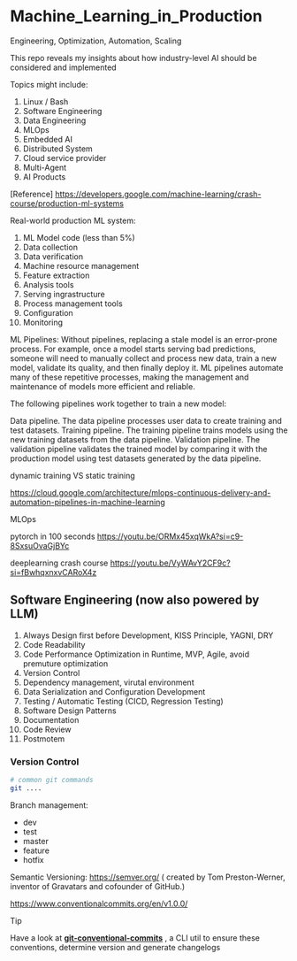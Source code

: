 # Machine_Learning_in_Production
Engineering, Optimization, Automation, Scaling

This repo reveals my insights about how industry-level AI should be considered and implemented

Topics might include: 
1. Linux / Bash
2. Software Engineering
3. Data Engineering
4. MLOps
5. Embedded AI
6. Distributed System
7. Cloud service provider
8. Multi-Agent
9. AI Products

[Reference] https://developers.google.com/machine-learning/crash-course/production-ml-systems

Real-world production ML system:
1. ML Model code (less than 5%)
2. Data collection
3. Data verification
4. Machine resource management
5. Feature extraction
6. Analysis tools
7. Serving ingrastructure
8. Process management tools
9. Configuration
10. Monitoring


ML Pipelines: 
Without pipelines, replacing a stale model is an error-prone process. For example, once a model starts serving bad predictions, someone will need to manually collect and process new data, train a new model, validate its quality, and then finally deploy it. ML pipelines automate many of these repetitive processes, making the management and maintenance of models more efficient and reliable.

The following pipelines work together to train a new model:

Data pipeline. The data pipeline processes user data to create training and test datasets.
Training pipeline. The training pipeline trains models using the new training datasets from the data pipeline.
Validation pipeline. The validation pipeline validates the trained model by comparing it with the production model using test datasets generated by the data pipeline.

dynamic training VS static training


https://cloud.google.com/architecture/mlops-continuous-delivery-and-automation-pipelines-in-machine-learning

MLOps


pytorch in 100 seconds
https://youtu.be/ORMx45xqWkA?si=c9-8SxsuOvaGjBYc

deeplearning crash course
https://youtu.be/VyWAvY2CF9c?si=fBwhqxnxvCARoX4z


## Software Engineering (now also powered by LLM)
1. Always Design first before Development, KISS Principle, YAGNI, DRY 
2. Code Readability
3. Code Performance Optimization in Runtime, MVP, Agile, avoid premuture optimization
5. Version Control
6. Dependency management, virutal environment 
7. Data Serialization and Configuration Development
8. Testing / Automatic Testing (CICD, Regression Testing)
9. Software Design Patterns
10. Documentation
11. Code Review
12. Postmotem


### Version Control
```bash
# common git commands
git ....


```
Branch management: 

- dev
- test
- master
- feature
- hotfix

Semantic Versioning: https://semver.org/ ( created by Tom Preston-Werner, inventor of Gravatars and cofounder of GitHub.)


https://www.conventionalcommits.org/en/v1.0.0/

> [!TIP]
> Have a look at **[git-conventional-commits](https://github.com/qoomon/git-conventional-commits)** , a CLI util to ensure these conventions, determine version and generate changelogs
